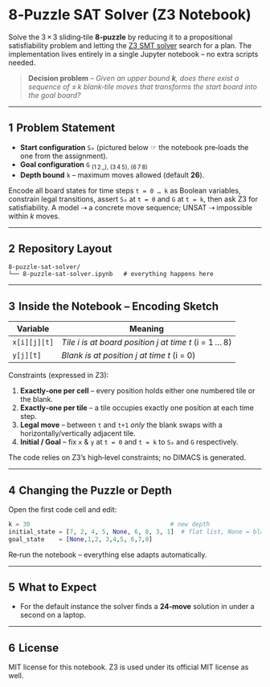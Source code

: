 # 8‑Puzzle SAT Solver (Z3 Notebook)

Solve the 3 × 3 sliding‑tile **8‑puzzle** by reducing it to a propositional satisfiability problem and letting the
[Z3 SMT solver](https://github.com/Z3Prover/z3) search for a plan.
The implementation lives entirely in a single Jupyter notebook – no extra scripts needed.

> **Decision problem** – *Given an upper bound **k**, does there exist a sequence of ≤ k blank‑tile moves that transforms the start board into the goal board?*

---

## 1  Problem Statement

* **Start configuration** `S₀` (pictured below ☞ the notebook pre‑loads the one from the assignment).
* **Goal configuration** `G` <sub>(1 2 \_), (3 4 5), (6 7 8)</sub>
* **Depth bound** `k` – maximum moves allowed (default **26**).

Encode all board states for time steps `t = 0 … k` as Boolean variables, constrain legal transitions, assert `S₀` at `t = 0` and `G` at `t = k`, then ask Z3 for satisfiability. A model ⇢ a concrete move sequence; UNSAT ⇢ impossible within *k* moves.

---

## 2  Repository Layout

```text
8-puzzle-sat-solver/
└── 8-puzzle-sat-solver.ipynb   # everything happens here
```
---

## 3  Inside the Notebook – Encoding Sketch

| Variable     | Meaning                                               |
| ------------ | ----------------------------------------------------- |
| `x[i][j][t]` | *Tile i is at board position j at time t* (i = 1 … 8) |
| `y[j][t]`    | *Blank is at position j at time t* (i = 0)            |

Constraints (expressed in Z3):

1. **Exactly‑one per cell** – every position holds either one numbered tile or the blank.
2. **Exactly‑one per tile** – a tile occupies exactly one position at each time step.
3. **Legal move** – between `t` and `t+1` *only* the blank swaps with a horizontally/vertically adjacent tile.
4. **Initial / Goal** – fix `x` & `y` at `t = 0` and `t = k` to `S₀` and `G` respectively.

The code relies on Z3’s high‑level constraints; no DIMACS is generated.

---

## 4  Changing the Puzzle or Depth

Open the first code cell and edit:

```python
k = 30                                       # new depth
initial_state = [7, 2, 4, 5, None, 6, 8, 3, 1]  # flat list, None = blank
goal_state    = [None,1,2, 3,4,5, 6,7,8]
```

Re‑run the notebook – everything else adapts automatically.

---

## 5  What to Expect

* For the default instance the solver finds a **24‑move** solution in under a second on a laptop.

---

## 6  License

MIT license for this notebook.  Z3 is used under its official MIT license as well.
